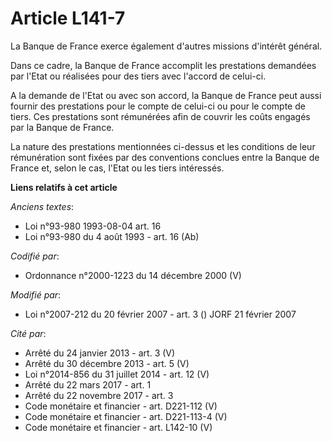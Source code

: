 # Article L141-7

La Banque de France exerce également d'autres missions d'intérêt général.

Dans ce cadre, la Banque de France accomplit les prestations demandées par l'Etat ou réalisées pour des tiers avec l'accord
de celui-ci.

A la demande de l'Etat ou avec son accord, la Banque de France peut aussi fournir des prestations pour le compte de celui-ci
ou pour le compte de tiers. Ces prestations sont rémunérées afin de couvrir les coûts engagés par la Banque de France.

La nature des prestations mentionnées ci-dessus et les conditions de leur rémunération sont fixées par des conventions
conclues entre la Banque de France et, selon le cas, l'Etat ou les tiers intéressés.

**Liens relatifs à cet article**

_Anciens textes_:

  - Loi n°93-980 1993-08-04 art. 16
  - Loi n°93-980 du 4 août 1993 - art. 16 (Ab)

_Codifié par_:

  - Ordonnance n°2000-1223 du 14 décembre 2000 (V)

_Modifié par_:

  - Loi n°2007-212 du 20 février 2007 - art. 3 () JORF 21 février 2007

_Cité par_:

  - Arrêté du 24 janvier 2013 - art. 3 (V)
  - Arrêté du 30 décembre 2013 - art. 5 (V)
  - Loi n°2014-856 du 31 juillet 2014 - art. 12 (V)
  - Arrêté du 22 mars 2017 - art. 1
  - Arrêté du 22 novembre 2017 - art. 3
  - Code monétaire et financier - art. D221-112 (V)
  - Code monétaire et financier - art. D221-113-4 (V)
  - Code monétaire et financier - art. L142-10 (V)
